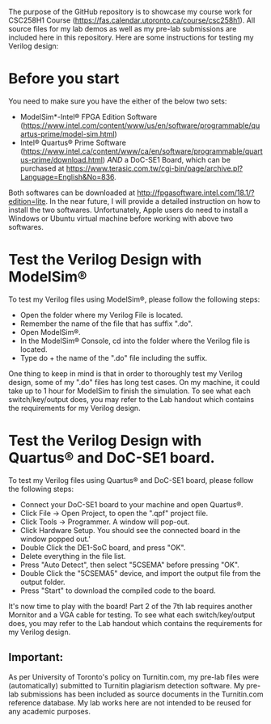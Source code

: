 The purpose of the GitHub repository is to showcase my course work for CSC258H1 Course (https://fas.calendar.utoronto.ca/course/csc258h1). All source files for my lab demos as well as my pre-lab submissions are included here in this repository. Here are some instructions for testing my Verilog design:

# Before you start
You need to make sure you have the either of the below two sets:
- ModelSim*-Intel® FPGA Edition Software (https://www.intel.com/content/www/us/en/software/programmable/quartus-prime/model-sim.html)
- Intel® Quartus® Prime Software (https://www.intel.ca/content/www/ca/en/software/programmable/quartus-prime/download.html) _AND_ a DoC-SE1 Board, which can be purchased at https://www.terasic.com.tw/cgi-bin/page/archive.pl?Language=English&No=836.

Both softwares can be downloaded at http://fpgasoftware.intel.com/18.1/?edition=lite. In the near future, I will provide a detailed instruction on how to install the two softwares. Unfortunately, Apple users do need to install a Windows or Ubuntu virtual machine before working with above two softwares. 

# Test the Verilog Design with ModelSim®
To test my Verilog files using ModelSim®, please follow the following steps:
- Open the folder where my Verilog File is located.
- Remember the name of the file that has suffix ".do".
- Open ModelSim®.
- In the ModelSim® Console, cd into the folder where the Verilog file is located.
- Type do + the name of the ".do" file including the suffix.

One thing to keep in mind is that in order to thoroughly test my Verilog design, some of my ".do" files has long test cases. On my machine, it could take up to 1 hour for ModelSim to finish the simulation. To see what each switch/key/output does, you may refer to the Lab handout which contains the requirements for my Verilog design.

# Test the Verilog Design with Quartus® and DoC-SE1 board.
To test my Verilog files using Quartus® and DoC-SE1 board, please follow the following steps:
- Connect your DoC-SE1 board to your machine and open Quartus®.
- Click File -> Open Project, to open the ".qpf" project file.
- Click Tools -> Programmer. A window will pop-out.
- Click Hardware Setup. You should see the connected board in the window popped out.'
- Double Click the DE1-SoC board, and press "OK".
- Delete everything in the file list.
- Press "Auto Detect", then select "5CSEMA" before pressing "OK".
- Double Click the "5CSEMA5" device, and import the output file from the output folder.
- Press "Start" to download the compiled code to the board.

It's now time to play with the board! Part 2 of the 7th lab requires another Mornitor and a VGA cable for testing. To see what each switch/key/output does, you may refer to the Lab handout which contains the requirements for my Verilog design.

Important: 
-
As per University of Toronto's policy on Turnitin.com, my pre-lab files were (automatically) submitted to Turnitin plagiarism detection software. My pre-lab submissions has been included as source documents in the Turnitin.com reference database. My lab works here are not intended to be reused for any academic purposes.
